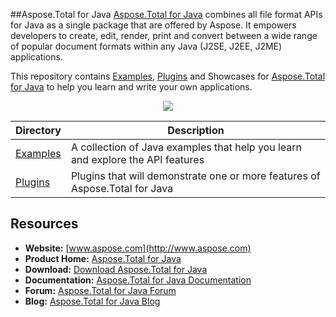 ##Aspose.Total for Java
[Aspose.Total for Java](http://www.aspose.com/products/total/java) combines all file format APIs for Java as a single package that are offered by Aspose. It empowers developers to create, edit, render, print and convert between a wide range of popular document formats within any Java (J2SE, J2EE, J2ME) applications.

This repository contains [Examples](Examples), [Plugins](Plugins) and Showcases for [Aspose.Total for Java](http://www.aspose.com/products/total/java) to help you learn and write your own applications.

<p align="center">

  <a title="Download complete Aspose.Total for Java source code" href="https://github.com/aspose-total/Aspose.Total-for-Java/archive/master.zip">
	<img src="http://i.imgur.com/hwNhrGZ.png" />
  </a>
</p>

Directory | Description
--------- | -----------
[Examples](Examples)  | A collection of Java examples that help you learn and explore the API features
[Plugins](Plugins)  | Plugins that will demonstrate one or more features of Aspose.Total for Java

## Resources

+ **Website:** [www.aspose.com](http://www.aspose.com)
+ **Product Home:** [Aspose.Total for Java](http://www.aspose.com/products/total/java)
+ **Download:** [Download Aspose.Total for Java](http://www.aspose.com/downloads/total/java)
+ **Documentation:** [Aspose.Total for Java Documentation](http://www.aspose.com/docs/display/totalnet/Home)
+ **Forum:** [Aspose.Total for Java Forum](http://www.aspose.com/community/forums/aspose.total-product-family/442/showforum.aspx)
+ **Blog:** [Aspose.Total for Java Blog](http://www.aspose.com/blogs/aspose-products/aspose-total-product-family.html)
